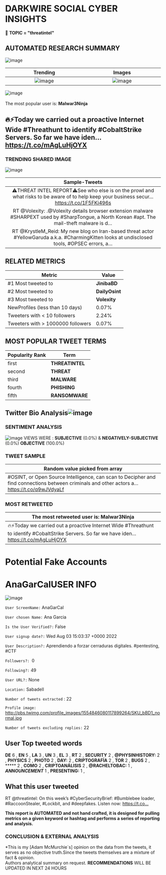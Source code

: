 # DARKWIRE SOCIAL CYBER INSIGHTS 
&#x1F34E; **TOPIC = "threatintel"**

## AUTOMATED RESEARCH SUMMARY
  ![image](darkLogo.png)   

|  Trending  |   Images | 
:-------------------------:|:-------------------------:
|  ![image](assets/threatintel/imageFile1.jpg)     <img width=200/> | ![image](assets/threatintel/imageFile2.jpg) <img width=200/> |   
 
 
![image](assets/threatintel/TWEETS.png)
<br></br>
The most popular user is: **Malwar3Ninja**  
 

## 🔥⚡Today we carried out a proactive Internet Wide #Threathunt to identify #CobaltStrike Servers. So far we have iden… https://t.co/mAgLuHjOYX 

  




### TRENDING SHARED IMAGE

![image](assets/threatintel/twitterPostedImage.png)



|                **Sample-Tweets**        |
| :-------------: |
| ⚠️THREAT INTEL REPORT⚠️See who else is on the prowl and what risks to be aware of to help keep your business secur… https://t.co/1F5FKi496s |
| RT @Volexity: .@Volexity details browser extension malware #SHARPEXT used by #SharpTongue, a North Korean #apt. The mail-theft malware is d… |
| RT @KrystleM_Reid: My new blog on Iran-based threat actor #YellowGaruda a.k.a. #CharmingKitten looks at undisclosed tools, #OPSEC errors, a… |

## RELATED METRICS<br>
| Metric | Value |
| ------------- | ------------- |
| #1 Most tweeted to  | **JinibaBD** |
| #2 Most tweeted to  | **DailyOsint** |
| #3 Most tweeted to  | **Volexity** |
| NewProfiles (less than 10 days) | 0.07%  |
| Tweeters with < 10 followers  | 2.24%|
| Tweeters with > 1000000 followers  | 0.07%  |



## MOST POPULAR TWEET TERMS 


| Popularity Rank  | Term |
| ------------- | ------------- |
| first  | **THREATINTEL**  |
| second  | **THREAT**  |
| third  | **MALWARE** |
| fourth  | **PHISHING**  |
| fifth  | **RANSOMWARE**  |


## Twitter Bio Analysis![image](assets/threatintel/BIO.png)
### SENTIMENT ANALYSIS
![image](assets/threatintel/sentiment.png)
VIEWS WERE : **SUBJECTIVE**  (0.0%) & **NEGATIVELY-SUBJECTIVE** (0.0%) **OBJECTIVE** (100.0%)

### TWEET SAMPLE 
| Random value picked from array |
| ------------- |
|#OSINT, or Open Source Intelligence, can scan to Decipher and find connections between criminals and other actors a… https://t.co/q9wJVdyaLf |

### MOST RETWEETED 

| The most retweeted user is: **Malwar3Ninja**  |
| ------------- |
| 🔥⚡Today we carried out a proactive Internet Wide #Threathunt to identify #CobaltStrike Servers. So far we have iden… https://t.co/mAgLuHjOYX |

# Potential Fake Accounts
 
# AnaGarCalUSER INFO
![image](http://pbs.twimg.com/profile_images/1554846080117899264/SKU_bBD1_normal.jpg)
 
`User ScreenName:` AnaGarCal 
 
`User chosen Name:` Ana Garcia 
 
`Is the User Verified?:` False 
 
`User signup date?:` Wed Aug 03 15:03:37 +0000 2022 
 
`User Description?:` Aprendiendo a forzar cerraduras digitales.
#pentesting, #CTF 
 
`Followers?: `0 
 
`Following?:` 49 
 
`User URL?:` None 
 
`Location:` Sabadell 
 
`Number of tweets extracted`  : 22 
 
`Profile image:` http://pbs.twimg.com/profile_images/1554846080117899264/SKU_bBD1_normal.jpg 
 
`Number of tweets excluding replies:` 22 
 

 

 
## User Top tweeted words 
 
**DE** 6 , **EN** 5 , **LA** 3 , **UN** 3 , **EL** 3 , **RT** 2 , **SECURITY** 2 , **@PHYSINHISTORY:** 2 , **PHYSICS** 2 , **PHOTO** 2 , **DAY:** 2 , **CRIPTOGRAFÍA** 2 , **TOR** 2 , **BUGS** 2 , ***** 2 , **COMO** 2 , **CRIPTOANÁLISIS** 2 , **@RACHELTOBAC:** 1 , ***ANNOUNCEMENT*** 1 , **PRESENTING:** 1 , 
 
## What this user tweeted
 
RT @threatintel: On this week’s #CyberSecurityBrief: #Bumblebee loader, #RaccoonStealer, #Lockbit, and #deepfakes. Listen now: https://t.co…
 

<b> This report is AUTOMATED and not hand crafted, it is designed for pulling metrics on a given keyword or hashtag and performs a series of reporting and analysis.</b>  
### CONCLUSION & EXTERNAL ANALYSIS

*This is my [Adam McMurchie`s] opinion on the data from the tweets, it serves as no objective truth.Since the tweets themselves are a mixture of fact & opinion.<br>
Authors analytical summary on request.
**RECOMMENDATIONS** WILL BE UPDATED IN NEXT  24 HOURS <br>